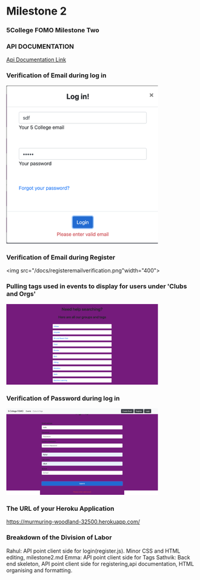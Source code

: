 # Milestone 2
### 5College FOMO Milestone Two

### API DOCUMENTATION
<a href="https://documenter.getpostman.com/view/3593173/Szf52oX6?version=latest"> Api Documentation Link</a>

### Verification of Email during log in
<img src="/docs/loginverificationemail.png" width="400">

### Verification of Email during Register
<img src="/docs/registeremailverification.png"width="400">

### Pulling tags used in events to display for users under 'Clubs and Orgs'
<img src="/docs/tags.png" width="400">

### Verification of Password during log in
<img src="/docs/registeremailverification.png" width="400">


### The URL of your Heroku Application
https://murmuring-woodland-32500.herokuapp.com/


### Breakdown of the Division of Labor
Rahul: API point client side for login(register.js). Minor CSS and HTML editing, milestone2.md
Emma: API point client side for Tags
Sathvik: Back end skeleton, API point client side for registering,api documentation, HTML organising and formatting.